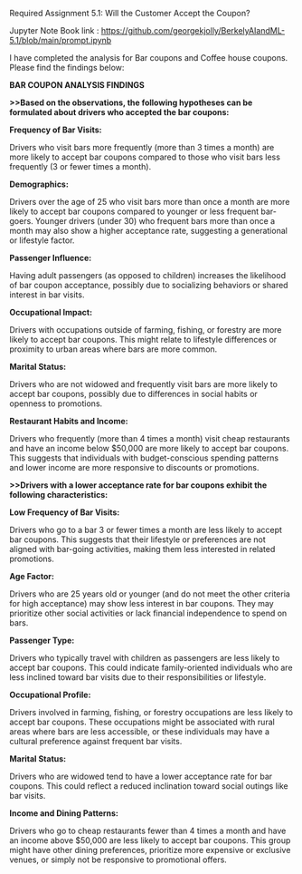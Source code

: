 Required Assignment 5.1: Will the Customer Accept the Coupon?

Jupyter Note Book link : https://github.com/georgekjolly/BerkelyAIandML-5.1/blob/main/prompt.ipynb

I have completed the analysis for Bar coupons and Coffee house coupons. Please find the findings below:

**BAR COUPON ANALYSIS FINDINGS**

**>>Based on the observations, the following hypotheses can be formulated about drivers who accepted the bar coupons:**

**Frequency of Bar Visits:**

Drivers who visit bars more frequently (more than 3 times a month) are more likely to accept bar coupons compared to those who visit bars less frequently (3 or fewer times a month).

**Demographics:**

Drivers over the age of 25 who visit bars more than once a month are more likely to accept bar coupons compared to younger or less frequent bar-goers.
Younger drivers (under 30) who frequent bars more than once a month may also show a higher acceptance rate, suggesting a generational or lifestyle factor.

**Passenger Influence:**

Having adult passengers (as opposed to children) increases the likelihood of bar coupon acceptance, possibly due to socializing behaviors or shared interest in bar visits.

**Occupational Impact:**

Drivers with occupations outside of farming, fishing, or forestry are more likely to accept bar coupons. This might relate to lifestyle differences or proximity to urban areas where bars are more common.

**Marital Status:**

Drivers who are not widowed and frequently visit bars are more likely to accept bar coupons, possibly due to differences in social habits or openness to promotions.

**Restaurant Habits and Income:**

Drivers who frequently (more than 4 times a month) visit cheap restaurants and have an income below $50,000 are more likely to accept bar coupons. This suggests that individuals with budget-conscious spending patterns and lower income are more responsive to discounts or promotions.

**>>Drivers with a lower acceptance rate for bar coupons exhibit the following characteristics:**

**Low Frequency of Bar Visits:**

Drivers who go to a bar 3 or fewer times a month are less likely to accept bar coupons. This suggests that their lifestyle or preferences are not aligned with bar-going activities, making them less interested in related promotions.

**Age Factor:**

Drivers who are 25 years old or younger (and do not meet the other criteria for high acceptance) may show less interest in bar coupons. They may prioritize other social activities or lack financial independence to spend on bars.

**Passenger Type:**

Drivers who typically travel with children as passengers are less likely to accept bar coupons. This could indicate family-oriented individuals who are less inclined toward bar visits due to their responsibilities or lifestyle.

**Occupational Profile:**

Drivers involved in farming, fishing, or forestry occupations are less likely to accept bar coupons. These occupations might be associated with rural areas where bars are less accessible, or these individuals may have a cultural preference against frequent bar visits.

**Marital Status:**

Drivers who are widowed tend to have a lower acceptance rate for bar coupons. This could reflect a reduced inclination toward social outings like bar visits.

**Income and Dining Patterns:**

Drivers who go to cheap restaurants fewer than 4 times a month and have an income above $50,000 are less likely to accept bar coupons. This group might have other dining preferences, prioritize more expensive or exclusive venues, or simply not be responsive to promotional offers.
